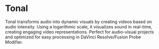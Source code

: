# Tonal
Tonal transforms audio into dynamic visuals by creating videos based on audio intensity. Using a logarithmic scale, it visualizes sound in real-time, creating engaging video representations. Perfect for audio-visual projects and optimized for easy processing in DaVinci Resolve/Fusion Probe Modifier.
